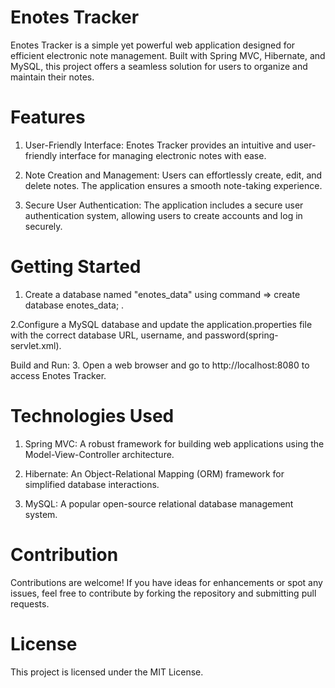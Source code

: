 # Enotes Tracker
Enotes Tracker is a simple yet powerful web application designed for efficient electronic note management. Built with Spring MVC, Hibernate, and MySQL, this project offers a seamless solution for users to organize and maintain their notes.

# Features
1. User-Friendly Interface: Enotes Tracker provides an intuitive and user-friendly interface for managing electronic notes with ease.

2. Note Creation and Management: Users can effortlessly create, edit, and delete notes. The application ensures a smooth note-taking experience.

3. Secure User Authentication: The application includes a secure user authentication system, allowing users to create accounts and log in securely.

# Getting Started
1. Create a database named "enotes_data" using command
   =>  create database enotes_data;  .
   
2.Configure a MySQL database and update the application.properties file with the correct database URL, username, and password(spring-servlet.xml).

Build and Run:
3. Open a web browser and go to http://localhost:8080 to access Enotes Tracker.
# Technologies Used
1. Spring MVC: A robust framework for building web applications using the Model-View-Controller architecture.

2. Hibernate: An Object-Relational Mapping (ORM) framework for simplified database interactions.

3. MySQL: A popular open-source relational database management system.

# Contribution
Contributions are welcome! If you have ideas for enhancements or spot any issues, feel free to contribute by forking the repository and submitting pull requests.

# License
This project is licensed under the MIT License.
